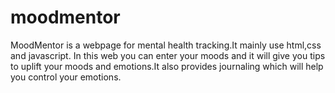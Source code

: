 # moodmentor
MoodMentor is a webpage for mental health tracking.It mainly use html,css and javascript.
In this web you can enter your moods and it will give you tips to uplift your moods and emotions.It also provides journaling which will help you control your emotions.

